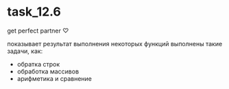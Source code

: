 # task_12.6
get perfect partner ♡

показывает результат выполнения некоторых функций
выполнены такие задачи, как:
- обратка строк
- обработка массивов
- арифметика и сравнение
